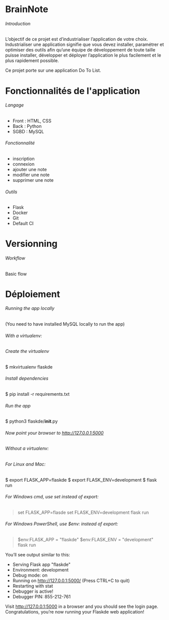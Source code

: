 # BrainNote

###### Introduction
L’objectif de ce projet est d’industrialiser l’application de votre choix. Industrialiser une application signifie que vous devez installer, paramétrer et optimiser des outils afin qu’une équipe de développement de toute taille puisse installer, développer et déployer l’application le plus facilement et le plus rapidement possible.

Ce projet porte sur une application Do To List.

# Fonctionnalités de l'application

###### Langage
- Front : HTML, CSS
- Back : Python
- SGBD : MySQL

###### Fonctionnalité
- inscription
- connexion
- ajouter une note
- modifier une note
- supprimer une note

###### Outils
- Flask
- Docker
- Git
- Default CI

# Versionning

###### Workflow
Basic flow

# Déploiement

###### Running the app locally
(You need to have installed MySQL locally to run the app)

###### With a virtualenv:

###### Create the virtualenv
$ mkvirtualenv flaskde
###### Install dependencies
$ pip install -r requirements.txt
###### Run the app
$ python3 flaskde/__init__.py
###### Now point your browser to http://127.0.0.1:5000

###### Without a virtualenv:

###### For Linux and Mac:
$ export FLASK_APP=flaskde
$ export FLASK_ENV=development
$ flask run

###### For Windows cmd, use set instead of export:
> set FLASK_APP=flasde
> set FLASK_ENV=development
> flask run

###### For Windows PowerShell, use $env: instead of export:
> $env:FLASK_APP = "flaskde"
> $env:FLASK_ENV = "development"
> flask run

You’ll see output similar to this:

* Serving Flask app "flaskde"
* Environment: development
* Debug mode: on
* Running on http://127.0.0.1:5000/ (Press CTRL+C to quit)
* Restarting with stat
* Debugger is active!
* Debugger PIN: 855-212-761

Visit http://127.0.0.1:5000 in a browser and you should see the login page. Congratulations, you’re now running your Flaskde web application!
